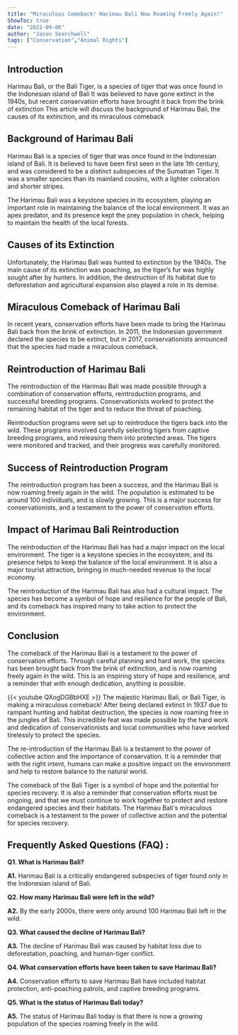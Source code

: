 ```yaml
---
title: "Miraculous Comeback! Harimau Bali Now Roaming Freely Again!"
ShowToc: true 
date: "2022-09-06"
author: "Jason Searchwell" 
tags: ["Conservation","Animal Rights"]
---
```

## Introduction

Harimau Bali, or the Bali Tiger, is a species of tiger that was once found in the Indonesian island of Bali It was believed to have gone extinct in the 1940s, but recent conservation efforts have brought it back from the brink of extinction This article will discuss the background of Harimau Bali, the causes of its extinction, and its miraculous comeback 

## Background of Harimau Bali 

Harimau Bali is a species of tiger that was once found in the Indonesian island of Bali. It is believed to have been first seen in the late 1th century, and was considered to be a distinct subspecies of the Sumatran Tiger. It was a smaller species than its mainland cousins, with a lighter coloration and shorter stripes. 

The Harimau Bali was a keystone species in its ecosystem, playing an important role in maintaining the balance of the local environment. It was an apex predator, and its presence kept the prey population in check, helping to maintain the health of the local forests. 

## Causes of its Extinction 

Unfortunately, the Harimau Bali was hunted to extinction by the 1940s. The main cause of its extinction was poaching, as the tiger’s fur was highly sought after by hunters. In addition, the destruction of its habitat due to deforestation and agricultural expansion also played a role in its demise. 

## Miraculous Comeback of Harimau Bali 

In recent years, conservation efforts have been made to bring the Harimau Bali back from the brink of extinction. In 2011, the Indonesian government declared the species to be extinct, but in 2017, conservationists announced that the species had made a miraculous comeback. 

## Reintroduction of Harimau Bali 

The reintroduction of the Harimau Bali was made possible through a combination of conservation efforts, reintroduction programs, and successful breeding programs. Conservationists worked to protect the remaining habitat of the tiger and to reduce the threat of poaching. 

Reintroduction programs were set up to reintroduce the tigers back into the wild. These programs involved carefully selecting tigers from captive breeding programs, and releasing them into protected areas. The tigers were monitored and tracked, and their progress was carefully monitored. 

## Success of Reintroduction Program 

The reintroduction program has been a success, and the Harimau Bali is now roaming freely again in the wild. The population is estimated to be around 100 individuals, and is slowly growing. This is a major success for conservationists, and a testament to the power of conservation efforts. 

## Impact of Harimau Bali Reintroduction 

The reintroduction of the Harimau Bali has had a major impact on the local environment. The tiger is a keystone species in the ecosystem, and its presence helps to keep the balance of the local environment. It is also a major tourist attraction, bringing in much-needed revenue to the local economy. 

The reintroduction of the Harimau Bali has also had a cultural impact. The species has become a symbol of hope and resilience for the people of Bali, and its comeback has inspired many to take action to protect the environment. 

## Conclusion

The comeback of the Harimau Bali is a testament to the power of conservation efforts. Through careful planning and hard work, the species has been brought back from the brink of extinction, and is now roaming freely again in the wild. This is an inspiring story of hope and resilience, and a reminder that with enough dedication, anything is possible.

{{< youtube QXogDGBbHXE >}} 
The majestic Harimau Bali, or Bali Tiger, is making a miraculous comeback! After being declared extinct in 1937 due to rampant hunting and habitat destruction, the species is now roaming free in the jungles of Bali. This incredible feat was made possible by the hard work and dedication of conservationists and local communities who have worked tirelessly to protect the species.

The re-introduction of the Harimau Bali is a testament to the power of collective action and the importance of conservation. It is a reminder that with the right intent, humans can make a positive impact on the environment and help to restore balance to the natural world.

The comeback of the Bali Tiger is a symbol of hope and the potential for species recovery. It is also a reminder that conservation efforts must be ongoing, and that we must continue to work together to protect and restore endangered species and their habitats. The Harimau Bali's miraculous comeback is a testament to the power of collective action and the potential for species recovery.

## Frequently Asked Questions (FAQ) :
**Q1. What is Harimau Bali?**

**A1.** Harimau Bali is a critically endangered subspecies of tiger found only in the Indonesian island of Bali. 

**Q2. How many Harimau Bali were left in the wild?**

**A2.** By the early 2000s, there were only around 100 Harimau Bali left in the wild.

**Q3. What caused the decline of Harimau Bali?**

**A3.** The decline of Harimau Bali was caused by habitat loss due to deforestation, poaching, and human-tiger conflict.

**Q4. What conservation efforts have been taken to save Harimau Bali?**

**A4.** Conservation efforts to save Harimau Bali have included habitat protection, anti-poaching patrols, and captive breeding programs.

**Q5. What is the status of Harimau Bali today?**

**A5.** The status of Harimau Bali today is that there is now a growing population of the species roaming freely in the wild.



